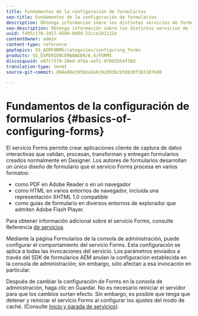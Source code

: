 ```yaml
---
title: Fundamentos de la configuración de formularios
seo-title: Fundamentos de la configuración de formularios
description: Obtenga información sobre los distintos servicios de formularios que le ayudan a crear aplicaciones interactivas de captura de datos.
seo-description: Obtenga información sobre los distintos servicios de formularios que le ayudan a crear aplicaciones interactivas de captura de datos.
uuid: f495c170-2d17-45b0-b09d-22cce101131e
contentOwner: admin
content-type: reference
geptopics: SG_AEMFORMS/categories/configuring_forms
products: SG_EXPERIENCEMANAGER/6.4/FORMS
discoiquuid: e87c7379-28ed-4fda-aef1-970d2b54f30d
translation-type: tm+mt
source-git-commit: d04e08e105bba2e6c92d93bcb58839f1b5307bd8

---
```



# Fundamentos de la configuración de formularios {#basics-of-configuring-forms}

El servicio Forms permite crear aplicaciones cliente de captura de datos interactivas que validan, procesan, transforman y entregan formularios creados normalmente en Designer. Los autores de formularios desarrollan un único diseño de formulario que el servicio Forms procesa en varios formatos:

* como PDF en Adobe Reader o en un navegador
* como HTML en varios entornos de navegador, incluida una representación XHTML 1.0 compatible
* como guías de formulario en diversos entornos de explorador que admiten Adobe Flash Player.

Para obtener información adicional sobre el servicio Forms, consulte Referencia [de servicios](https://www.adobe.com/go/learn_aemforms_services_63).

Mediante la página Formularios de la consola de administración, puede configurar el comportamiento del servicio Forms. Esta configuración se aplica a todas las invocaciones del servicio. Los parámetros enviados a través del SDK de formularios AEM anulan la configuración establecida en la consola de administración; sin embargo, sólo afectan a esa invocación en particular.

Después de cambiar la configuración de Forms en la consola de administración, haga clic en Guardar. No es necesario reiniciar el servidor para que los cambios surtan efecto. Sin embargo, es posible que tenga que detener y reiniciar el servicio Forms al configurar los ajustes del modo de caché. (Consulte [Inicio y parada de servicios](/help/forms/using/admin-help/starting-stopping-services.md#starting-and-stopping-services)).
